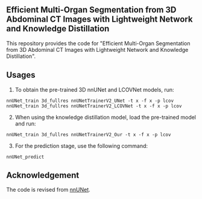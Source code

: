 ## Efficient Multi-Organ Segmentation from 3D Abdominal CT Images with Lightweight Network and Knowledge Distillation
This repository provides the code for "Efficient Multi-Organ Segmentation from 3D Abdominal CT Images with Lightweight Network and Knowledge Distillation". 

## Usages
1. To obtain the pre-trained 3D nnUNet and LCOVNet models, run:
```
nnUNet_train 3d_fullres nnUNetTrainerV2_UNet -t x -f x -p lcov
nnUNet_train 3d_fullres nnUNetTrainerV2_LCOVNet -t x -f x -p lcov
```

2. When using the knowledge distillation model, load the pre-trained model and run:
```
nnUNet_train 3d_fullres nnUNetTrainerV2_Our -t x -f x -p lcov
```

3. For the prediction stage, use the following command:
```
nnUNet_predict
```


## Acknowledgement
The code is revised from [nnUNet][nnunet].

[nnunet]:https://github.com/MIC-DKFZ/nnUNet